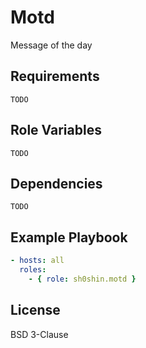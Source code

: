 # Motd
Message of the day

## Requirements
`TODO`

## Role Variables
`TODO`

## Dependencies
`TODO`


## Example Playbook
```yaml
- hosts: all
  roles:
    - { role: sh0shin.motd }
```

## License
BSD 3-Clause
